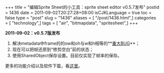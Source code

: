 +++
title = "编辑Sprite Sheet的小工具：sprite sheet editor v0.5.7发布"
postid = 1436
date = 2011-09-02T20:27:28+08:00
isCJKLanguage = true
toc = false
type = "post"
slug = "1436"
aliases = [ "/post/1436.html",]
categories = [ "technology",]
tags = [ "air", "bitmapdata", "spritesheet",]
+++


**2011-09-02：v0.5.7版发布**

1.  解决metadata中frame的的ow和oh与w和h相等的**[重大BUG](/post/1435.htm "使用Vim修复Sprite Sheet Editor 0.5.6版生成的错误XML文件")**；
2.  现在可以把帧还原到“修剪空白”前的状态；
3.  使用SharedObject保存设置。目前仅实现了帧率的保存。

更多的功能介绍以及软件下载，看[这里](https://blog.zengrong.net/spritesheeteditor/ "Sprite Sheet Editor")。

